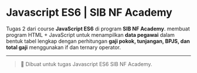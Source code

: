 # Javascript ES6 | SIB NF Academy

Tugas 2 dari course **JavaScript ES6** di program **SIB NF Academy**.
membuat program HTML + JavaScript untuk menampilkan **data pegawai** dalam bentuk tabel lengkap dengan perhitungan **gaji pokok, tunjangan, BPJS, dan total gaji** menggunakan if dan ternary operator.

---
> 📌 Dibuat untuk tugas Javascript ES6 SIB NF Academy.
